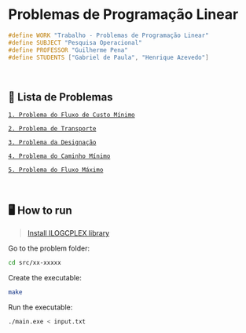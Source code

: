 # Problemas de Programação Linear

```cpp
#define WORK "Trabalho - Problemas de Programação Linear"
#define SUBJECT "Pesquisa Operacional"
#define PROFESSOR "Guilherme Pena"
#define STUDENTS ["Gabriel de Paula", "Henrique Azevedo"]
```

&nbsp;

## 📃 Lista de Problemas

[`1. Problema do Fluxo de Custo Mínimo`](./src/01-PFCM/)

[`2. Problema de Transporte`](./src/02-PT/)

[`3. Problema da Designação`](./src/03-PD/)

[`4. Problema do Caminho Mínimo`](./src/04-PCM/)

[`5. Problema do Fluxo Máximo`](./src/05-PFM/)

&nbsp;

## 🖥 How to run

> [Install ILOGCPLEX library](https://www.ibm.com/products/ilog-cplex-optimization-studio)

Go to the problem folder:

```bash
cd src/xx-xxxxx
```

Create the executable:

```bash
make
```

Run the executable:

```bash
./main.exe < input.txt
```
